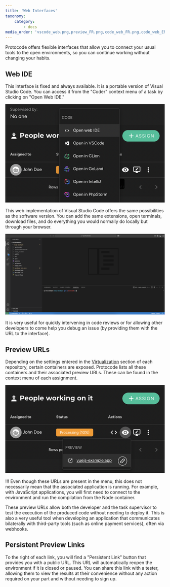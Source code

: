```yaml
---
title: 'Web Interfaces'
taxonomy:
    category:
        - docs
media_order: 'vscode_web.png,preview_FR.png,code_web_FR.png,code_web_EN.png,preview_EN.png'
---
```


Protocode offers flexible interfaces that allow you to connect your usual tools to the open environments, so you can continue working without changing your habits.

## **Web IDE**

This interface is fixed and always available. It is a portable version of Visual Studio Code. You can access it from the "Coder" context menu of a task by clicking on "Open Web IDE."

![code_web_EN](code_web_EN.png?style=max-width:25rem;)

This web implementation of Visual Studio Code offers the same possibilities as the software version. You can add the same extensions, open terminals, download files, and do everything you would normally do locally but through your browser.

![vscode_web](vscode_web.png "vscode_web")

It is very useful for quickly intervening in code reviews or for allowing other developers to come help you debug an issue (by providing them with the URL to the interface).

## **Preview URLs**

Depending on the settings entered in the [Virtualization](/project-configuration/containers-routing) section of each repository, certain containers are exposed. Protocode lists all these containers and their associated preview URLs. These can be found in the context menu of each assignment.

![preview_EN](preview_EN.png?style=max-width:25rem;)

!!! Even though these URLs are present in the menu, this does not necessarily mean that the associated application is running. For example, with JavaScript applications, you will first need to connect to the environment and run the compilation from the Node container.

These preview URLs allow both the developer and the task supervisor to test the execution of the produced code without needing to deploy it. This is also a very useful tool when developing an application that communicates bilaterally with third-party tools (such as online payment services), often via webhooks.

## **Persistent Preview Links**

To the right of each link, you will find a "Persistent Link" button that provides you with a public URL. This URL will automatically reopen the environment if it is closed or paused. You can share this link with a tester, allowing them to view the results at their convenience without any action required on your part and without needing to sign up.
